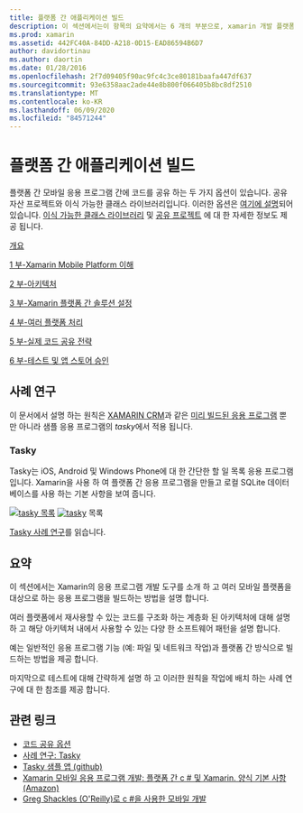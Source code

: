 ```yaml
---
title: 플랫폼 간 애플리케이션 빌드
description: 이 섹션에서는이 항목의 요약에서는 6 개의 부분으로, xamarin 개발 플랫폼을 사용 하 여 응용 프로그램을 빌드하는 방법에 대해 설명 하 고, Xamarin이 모바일 앱을 설계 하는 방법을 이해 하 고, 다양 한 앱 스토어에서 테스트 및 배포 하는
ms.prod: xamarin
ms.assetid: 442FC40A-84DD-A218-0D15-EAD86594B6D7
author: davidortinau
ms.author: daortin
ms.date: 01/28/2016
ms.openlocfilehash: 2f7d09405f90ac9fc4c3ce80181baafa447df637
ms.sourcegitcommit: 93e6358aac2ade44e8b800f066405b8bc8df2510
ms.translationtype: MT
ms.contentlocale: ko-KR
ms.lasthandoff: 06/09/2020
ms.locfileid: "84571244"
---
```

# <a name="building-cross-platform-applications"></a>플랫폼 간 애플리케이션 빌드

플랫폼 간 모바일 응용 프로그램 간에 코드를 공유 하는 두 가지 옵션이 있습니다. 공유 자산 프로젝트와 이식 가능한 클래스 라이브러리입니다. 이러한 옵션은 [여기에 설명](~/cross-platform/app-fundamentals/code-sharing.md)되어 있습니다. [이식 가능한 클래스 라이브러리](~/cross-platform/app-fundamentals/pcl.md) 및 [공유 프로젝트](~/cross-platform/app-fundamentals/shared-projects.md) 에 대 한 자세한 정보도 제공 됩니다.

<a name="Sections"></a>

 [개요](~/cross-platform/app-fundamentals/building-cross-platform-applications/overview.md)

 [1 부-Xamarin Mobile Platform 이해](~/cross-platform/app-fundamentals/building-cross-platform-applications/understanding-the-xamarin-mobile-platform.md)

 [2 부-아키텍처](~/cross-platform/app-fundamentals/building-cross-platform-applications/architecture.md)

 [3 부-Xamarin 플랫폼 간 솔루션 설정](~/cross-platform/app-fundamentals/building-cross-platform-applications/setting-up-a-xamarin-cross-platform-solution.md)

 [4 부-여러 플랫폼 처리](~/cross-platform/app-fundamentals/building-cross-platform-applications/platform-divergence-abstraction-divergent-implementation.md)

 [5 부-실제 코드 공유 전략](~/cross-platform/app-fundamentals/building-cross-platform-applications/practical-code-sharing-strategies.md)

 [6 부-테스트 및 앱 스토어 승인](~/cross-platform/app-fundamentals/building-cross-platform-applications/testing-and-app-store-approvals.md)

 <a name="Cross-Platform_Mobile_Application_Case_Studies"></a>

## <a name="case-studies"></a>사례 연구

이 문서에서 설명 하는 원칙은 [XAMARIN CRM](https://xamarin.com/prebuilt/#xamarincrm)과 같은 [미리 빌드된 응용 프로그램](https://xamarin.com/prebuilt) 뿐만 아니라 샘플 응용 프로그램의 *tasky*에서 적용 됩니다.

 <a name="Tasky"></a>

### <a name="tasky"></a>Tasky

Tasky는 iOS, Android 및 Windows Phone에 대 한 간단한 할 일 목록 응용 프로그램입니다.
Xamarin을 사용 하 여 플랫폼 간 응용 프로그램을 만들고 로컬 SQLite 데이터베이스를 사용 하는 기본 사항을 보여 줍니다.

 [ ![ tasky 목록](images/iphone-list-sml.png)](images/iphone-list.png#lightbox) [ ![ tasky](images/iphone-list-sml.png)](images/iphone-list.png#lightbox) 목록

[Tasky 사례 연구](~/cross-platform/app-fundamentals/building-cross-platform-applications/case-study-tasky.md)를 읽습니다.

## <a name="summary"></a>요약

이 섹션에서는 Xamarin의 응용 프로그램 개발 도구를 소개 하 고 여러 모바일 플랫폼을 대상으로 하는 응용 프로그램을 빌드하는 방법을 설명 합니다.

여러 플랫폼에서 재사용할 수 있는 코드를 구조화 하는 계층화 된 아키텍처에 대해 설명 하 고 해당 아키텍처 내에서 사용할 수 있는 다양 한 소프트웨어 패턴을 설명 합니다.

예는 일반적인 응용 프로그램 기능 (예: 파일 및 네트워크 작업)과 플랫폼 간 방식으로 빌드하는 방법을 제공 합니다.

마지막으로 테스트에 대해 간략하게 설명 하 고 이러한 원칙을 작업에 배치 하는 사례 연구에 대 한 참조를 제공 합니다.

## <a name="related-links"></a>관련 링크

- [코드 공유 옵션](~/cross-platform/app-fundamentals/code-sharing.md)
- [사례 연구: Tasky](~/cross-platform/app-fundamentals/building-cross-platform-applications/case-study-tasky.md)
- [Tasky 샘플 앱 (github)](https://docs.microsoft.com/samples/xamarin/mobile-samples/taskyportable/)
- [Xamarin 모바일 응용 프로그램 개발: 플랫폼 간 c # 및 Xamarin. 양식 기본 사항 (Amazon)](https://www.amazon.com/Xamarin-Mobile-Application-Development-Cross-Platform/dp/1484202155/)
- [Greg Shackles (O'Reilly)로 c #을 사용한 모바일 개발](https://shop.oreilly.com/product/0636920024002.do)
